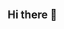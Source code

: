 ## Hi there 👋

<!--
**HananehHaghparast/HananehHaghparast** is a ✨ _special_ ✨ repository because its `README.md` (this file) appears on your GitHub profile.

Here are some ideas to get you started:

## 😄 About Me

I am an Electrical Engineering student at Sharif University of Technology with a strong passion for programming and problem-solving.  
I have solid experience in *C++*, from fundamental concepts to advanced topics, and I enjoy writing clean, efficient, and maintainable code.  
- 📫 likedin:Hanane Haghparast

